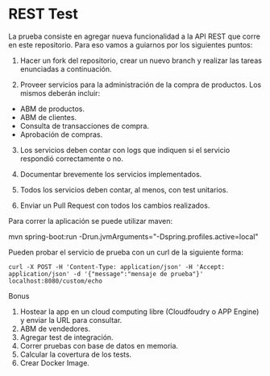 # REST Test

La prueba consiste en agregar nueva funcionalidad a la API REST que corre en este repositorio. Para eso vamos a guiarnos por los siguientes puntos:

1. Hacer un fork del repositorio, crear un nuevo branch y realizar las tareas enunciadas a continuación.

2. Proveer servicios para la administración de la compra de productos. Los mismos deberán incluir:

* ABM de productos.
* ABM de clientes.
* Consulta de transacciones de compra.
* Aprobación de compras.

3. Los servicios deben contar con logs que indiquen si el servicio respondió correctamente o no.

4. Documentar brevemente los servicios implementados.

5. Todos los servicios deben contar, al menos, con test unitarios.

6. Enviar un Pull Request con todos los cambios realizados.

Para correr la aplicación se puede utilizar maven:

mvn spring-boot:run -Drun.jvmArguments="-Dspring.profiles.active=local"

Pueden probar el servicio de prueba con un curl de la siguiente forma:

`curl -X POST -H 'Content-Type: application/json' -H 'Accept: application/json' -d '{"message":"mensaje de prueba"}' localhost:8080/custom/echo`

Bonus

1. Hostear la app en un cloud computing libre (Cloudfoudry o APP Engine) y enviar la URL para consultar.
2. ABM de vendedores.
3. Agregar test de integración.
4. Correr pruebas con base de datos en memoria.
5. Calcular la covertura de los tests.
6. Crear Docker Image.
